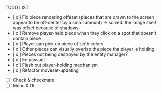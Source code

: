 TODO LIST:
- [ x ] Fix piece rendering offeset (pieces that are drawn to the screen appear to be off-center by a small amount)
    -> solved: the image itself was offset because of shadows
- [ x ] Remove player-held piece when they click on a spot that doesn't contain piece
- [ x ] Player can pick up piece of both colors
- [ x ] Other pieces can visually overlap the piece tha player is holding
- [ x ] Pieces not being destroyed by the entity manager?
- [ x ] En passant
- [ x ] Flesh out player-holding mechanism
- [ x ] Refactor moveset-updating
- [ ] Check & checkmate
- [ ] Menu & UI
